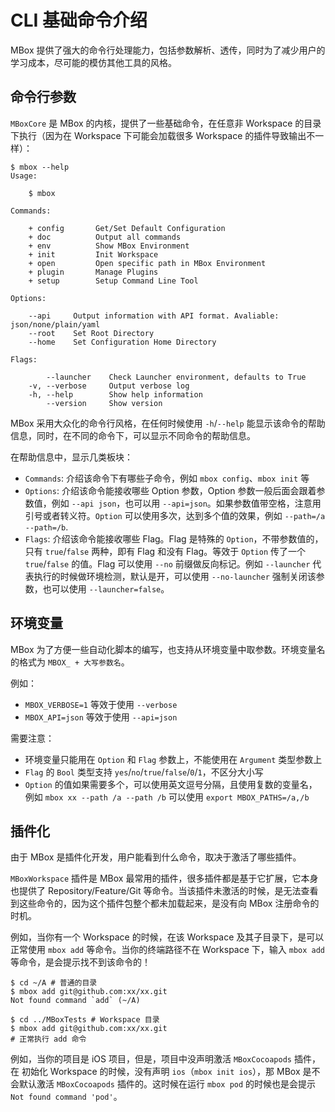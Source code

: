 # CLI 基础命令介绍

MBox 提供了强大的命令行处理能力，包括参数解析、透传，同时为了减少用户的学习成本，尽可能的模仿其他工具的风格。

## 命令行参数

`MBoxCore` 是 MBox 的内核，提供了一些基础命令，在任意非 Workspace 的目录下执行（因为在 Workspace 下可能会加载很多 Workspace 的插件导致输出不一样）：

```shell
$ mbox --help
Usage:

    $ mbox

Commands:

    + config       Get/Set Default Configuration
    + doc          Output all commands
    + env          Show MBox Environment
    + init         Init Workspace
    + open         Open specific path in MBox Environment
    + plugin       Manage Plugins
    + setup        Setup Command Line Tool

Options:

    --api     Output information with API format. Avaliable: json/none/plain/yaml
    --root    Set Root Directory
    --home    Set Configuration Home Directory

Flags:

        --launcher    Check Launcher environment, defaults to True
    -v, --verbose     Output verbose log
    -h, --help        Show help information
        --version     Show version
```

MBox 采用大众化的命令行风格，在任何时候使用 `-h`/`--help` 能显示该命令的帮助信息，同时，在不同的命令下，可以显示不同命令的帮助信息。

在帮助信息中，显示几类板块：
- `Commands`: 介绍该命令下有哪些子命令，例如 `mbox config`、`mbox init` 等
- `Options`: 介绍该命令能接收哪些 Option 参数，Option 参数一般后面会跟着参数值，例如 `--api json`，也可以用 `--api=json`。如果参数值带空格，注意用引号或者转义符。`Option` 可以使用多次，达到多个值的效果，例如 `--path=/a --path=/b`.
- `Flags`: 介绍该命令能接收哪些 Flag。Flag 是特殊的 `Option`，不带参数值的，只有 `true`/`false` 两种，即有 Flag 和没有 Flag。等效于 `Option` 传了一个 `true`/`false` 的值。Flag 可以使用 `--no` 前缀做反向标记。例如 `--launcher` 代表执行的时候做环境检测，默认是开，可以使用 `--no-launcher` 强制关闭该参数，也可以使用 `--launcher=false`。


## 环境变量

MBox 为了方便一些自动化脚本的编写，也支持从环境变量中取参数。环境变量名的格式为 `MBOX_ + 大写参数名`。

例如：
- `MBOX_VERBOSE=1` 等效于使用 `--verbose`
- `MBOX_API=json` 等效于使用 `--api=json`

需要注意：

- 环境变量只能用在 `Option` 和 `Flag` 参数上，不能使用在 `Argument` 类型参数上
- `Flag` 的 `Bool` 类型支持 `yes`/`no`/`true`/`false`/`0`/`1`，不区分大小写
- `Option` 的值如果需要多个，可以使用英文逗号分隔，且使用复数的变量名，例如 `mbox xx --path /a --path /b` 可以使用 `export MBOX_PATHS=/a,/b`

## 插件化

由于 MBox 是插件化开发，用户能看到什么命令，取决于激活了哪些插件。

`MBoxWorkspace` 插件是 MBox 最常用的插件，很多插件都是基于它扩展，它本身也提供了 Repository/Feature/Git 等命令。当该插件未激活的时候，是无法查看到这些命令的，因为这个插件包整个都未加载起来，是没有向 MBox 注册命令的时机。

例如，当你有一个 Workspace 的时候，在该 Workspace 及其子目录下，是可以正常使用 `mbox add` 等命令。当你的终端路径不在 Workspace 下，输入 `mbox add` 等命令，是会提示找不到该命令的！

```shell
$ cd ~/A # 普通的目录
$ mbox add git@github.com:xx/xx.git
Not found command `add` (~/A)

$ cd ../MBoxTests # Workspace 目录
$ mbox add git@github.com:xx/xx.git
# 正常执行 add 命令
```

例如，当你的项目是 iOS 项目，但是，项目中没声明激活 `MBoxCocoapods` 插件，在 初始化 Workspace 的时候，没有声明 `ios`（`mbox init ios`），那 MBox 是不会默认激活 `MBoxCocoapods` 插件的。这时候在运行 `mbox pod` 的时候也是会提示 `Not found command 'pod'`。
